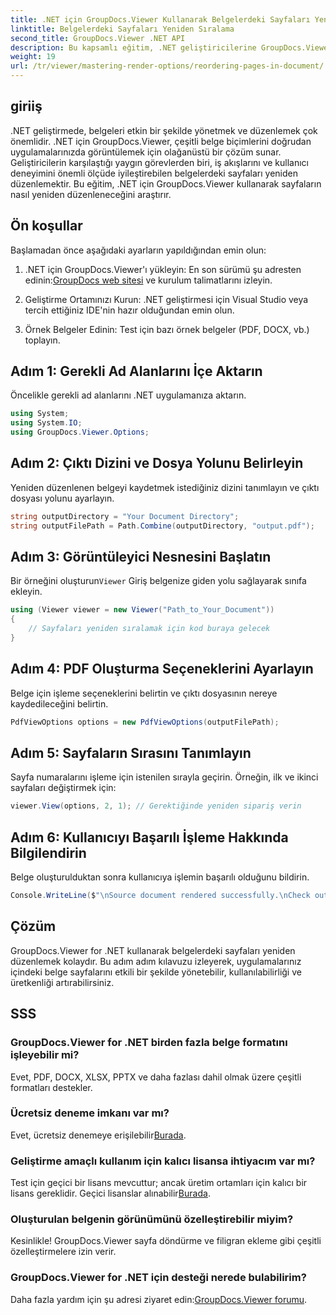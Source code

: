 ```yaml
---
title: .NET için GroupDocs.Viewer Kullanarak Belgelerdeki Sayfaları Yeniden Sıralama
linktitle: Belgelerdeki Sayfaları Yeniden Sıralama
second_title: GroupDocs.Viewer .NET API
description: Bu kapsamlı eğitim, .NET geliştiricilerine GroupDocs.Viewer for .NET kullanarak çeşitli belge formatlarındaki sayfaları yeniden düzenleme sürecinde rehberlik eder.
weight: 19
url: /tr/viewer/mastering-render-options/reordering-pages-in-document/
---
```

## giriiş

.NET geliştirmede, belgeleri etkin bir şekilde yönetmek ve düzenlemek çok önemlidir. .NET için GroupDocs.Viewer, çeşitli belge biçimlerini doğrudan uygulamalarınızda görüntülemek için olağanüstü bir çözüm sunar. Geliştiricilerin karşılaştığı yaygın görevlerden biri, iş akışlarını ve kullanıcı deneyimini önemli ölçüde iyileştirebilen belgelerdeki sayfaları yeniden düzenlemektir. Bu eğitim, .NET için GroupDocs.Viewer kullanarak sayfaların nasıl yeniden düzenleneceğini araştırır.

## Ön koşullar

Başlamadan önce aşağıdaki ayarların yapıldığından emin olun:

1.  .NET için GroupDocs.Viewer'ı yükleyin: En son sürümü şu adresten edinin:[GroupDocs web sitesi](https://releases.groupdocs.com/viewer/net/) ve kurulum talimatlarını izleyin.
   
2. Geliştirme Ortamınızı Kurun: .NET geliştirmesi için Visual Studio veya tercih ettiğiniz IDE'nin hazır olduğundan emin olun.

3. Örnek Belgeler Edinin: Test için bazı örnek belgeler (PDF, DOCX, vb.) toplayın.

## Adım 1: Gerekli Ad Alanlarını İçe Aktarın

Öncelikle gerekli ad alanlarını .NET uygulamanıza aktarın.

```csharp
using System;
using System.IO;
using GroupDocs.Viewer.Options;
```

## Adım 2: Çıktı Dizini ve Dosya Yolunu Belirleyin

Yeniden düzenlenen belgeyi kaydetmek istediğiniz dizini tanımlayın ve çıktı dosyası yolunu ayarlayın.

```csharp
string outputDirectory = "Your Document Directory";
string outputFilePath = Path.Combine(outputDirectory, "output.pdf");
```

## Adım 3: Görüntüleyici Nesnesini Başlatın

 Bir örneğini oluşturun`Viewer` Giriş belgenize giden yolu sağlayarak sınıfa ekleyin.

```csharp
using (Viewer viewer = new Viewer("Path_to_Your_Document"))
{
    // Sayfaları yeniden sıralamak için kod buraya gelecek
}
```

## Adım 4: PDF Oluşturma Seçeneklerini Ayarlayın

Belge için işleme seçeneklerini belirtin ve çıktı dosyasının nereye kaydedileceğini belirtin.

```csharp
PdfViewOptions options = new PdfViewOptions(outputFilePath);
```

## Adım 5: Sayfaların Sırasını Tanımlayın

Sayfa numaralarını işleme için istenilen sırayla geçirin. Örneğin, ilk ve ikinci sayfaları değiştirmek için:

```csharp
viewer.View(options, 2, 1); // Gerektiğinde yeniden sipariş verin
```

## Adım 6: Kullanıcıyı Başarılı İşleme Hakkında Bilgilendirin

Belge oluşturulduktan sonra kullanıcıya işlemin başarılı olduğunu bildirin.

```csharp
Console.WriteLine($"\nSource document rendered successfully.\nCheck output in {outputDirectory}.");
```

## Çözüm

GroupDocs.Viewer for .NET kullanarak belgelerdeki sayfaları yeniden düzenlemek kolaydır. Bu adım adım kılavuzu izleyerek, uygulamalarınız içindeki belge sayfalarını etkili bir şekilde yönetebilir, kullanılabilirliği ve üretkenliği artırabilirsiniz.

## SSS

### GroupDocs.Viewer for .NET birden fazla belge formatını işleyebilir mi?
Evet, PDF, DOCX, XLSX, PPTX ve daha fazlası dahil olmak üzere çeşitli formatları destekler.

### Ücretsiz deneme imkanı var mı?
 Evet, ücretsiz denemeye erişilebilir[Burada](https://releases.groupdocs.com/).

### Geliştirme amaçlı kullanım için kalıcı lisansa ihtiyacım var mı?
 Test için geçici bir lisans mevcuttur; ancak üretim ortamları için kalıcı bir lisans gereklidir. Geçici lisanslar alınabilir[Burada](https://purchase.groupdocs.com/temporary-license/).

### Oluşturulan belgenin görünümünü özelleştirebilir miyim?
Kesinlikle! GroupDocs.Viewer sayfa döndürme ve filigran ekleme gibi çeşitli özelleştirmelere izin verir.

### GroupDocs.Viewer for .NET için desteği nerede bulabilirim?
 Daha fazla yardım için şu adresi ziyaret edin:[GroupDocs.Viewer forumu](https://forum.groupdocs.com/c/viewer/9).